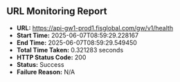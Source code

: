 ## URL Monitoring Report

- **URL:** https://api-gw1-prod1.fisglobal.com/gw/v1/health
- **Start Time:** 2025-06-07T08:59:29.228167
- **End Time:** 2025-06-07T08:59:29.549450
- **Total Time Taken:** 0.321283 seconds
- **HTTP Status Code:** 200
- **Status:** Success
- **Failure Reason:** N/A
